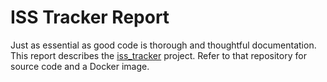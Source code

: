 # ISS Tracker Report

Just as essential as good code is thorough and thoughtful documentation. This report describes the [iss_tracker](https://github.com/ashtonvcole/iss_tracker) project. Refer to that repository for source code and a Docker image.
